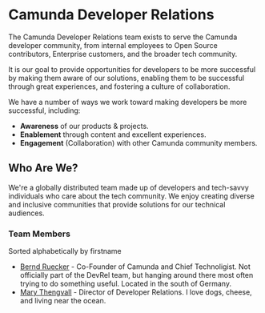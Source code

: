 # Camunda Developer Relations

The Camunda Developer Relations team exists to serve the Camunda developer community, from internal employees to Open Source contributors, Enterprise customers, and the broader tech community.

It is our goal to provide opportunities for developers to be more successful by making them aware of our solutions, enabling them to be successful through great experiences, and fostering a culture of collaboration.

We have a number of ways we work toward making developers be more successful, including:

* **Awareness** of our products & projects.
* **Enablement** through content and excellent experiences.
* **Engagement** (Collaboration) with other Camunda community members.

## Who Are We?

We're a globally distributed team made up of developers and tech-savvy individuals who care about the tech community. We enjoy creating diverse and inclusive communities that provide solutions for our technical audiences.

### Team Members

Sorted alphabetically by firstname

* [Bernd Ruecker](https://github.com/berndruecker) - Co-Founder of Camunda and Chief Technoligist. Not officially part of the DevRel team, but hanging around there most often trying to do something useful. Located in the south of Germany.
* [Mary Thengvall](https://github.com/mary-grace) - Director of Developer Relations. I love dogs, cheese, and living near the ocean.
